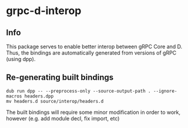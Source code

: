 # grpc-d-interop
## Info
This package serves to enable better interop between gRPC Core and D. Thus,
the bindings are automatically generated from versions of gRPC (using dpp).

## Re-generating built bindings
```
dub run dpp -- --preprocess-only --source-output-path . --ignore-macros headers.dpp
mv headers.d source/interop/headers.d
```

The built bindings will require some minor modification in order to work, however (e.g. add module decl, fix import, etc)